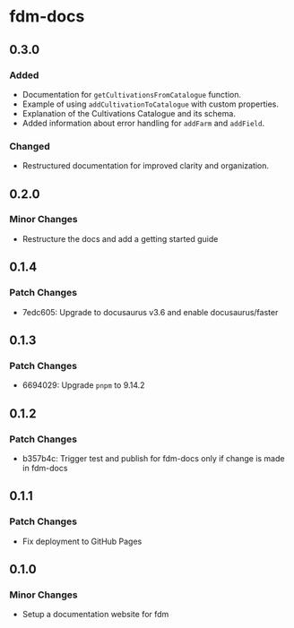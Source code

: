 # fdm-docs

## 0.3.0

### Added

- Documentation for `getCultivationsFromCatalogue` function.
- Example of using `addCultivationToCatalogue` with custom properties.
- Explanation of the Cultivations Catalogue and its schema.
- Added information about error handling for `addFarm` and `addField`.

### Changed

- Restructured documentation for improved clarity and organization.

## 0.2.0

### Minor Changes

- Restructure the docs and add a getting started guide

## 0.1.4

### Patch Changes

- 7edc605: Upgrade to docusaurus v3.6 and enable docusaurus/faster

## 0.1.3

### Patch Changes

- 6694029: Upgrade `pnpm` to 9.14.2

## 0.1.2

### Patch Changes

- b357b4c: Trigger test and publish for fdm-docs only if change is made in fdm-docs

## 0.1.1

### Patch Changes

- Fix deployment to GitHub Pages

## 0.1.0

### Minor Changes

- Setup a documentation website for fdm
